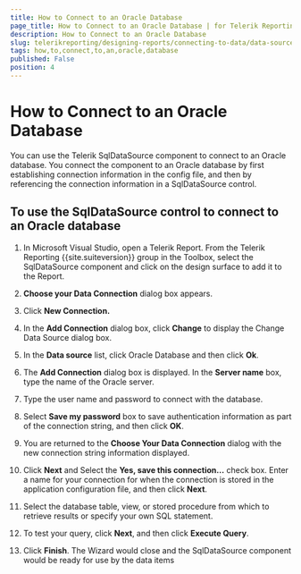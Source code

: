 ```yaml
---
title: How to Connect to an Oracle Database
page_title: How to Connect to an Oracle Database | for Telerik Reporting Documentation
description: How to Connect to an Oracle Database
slug: telerikreporting/designing-reports/connecting-to-data/data-source-components/sqldatasource-component/-how-to/how-to-connect-to-an-oracle-database
tags: how,to,connect,to,an,oracle,database
published: False
position: 4
---
```


# How to Connect to an Oracle Database



You can use the Telerik SqlDataSource component to connect to an Oracle         database. You connect the component to an Oracle database by first establishing         connection information in the config file, and then by referencing the         connection information in a SqlDataSource control.       

## To use the SqlDataSource control to connect to an Oracle database

1. In Microsoft Visual Studio, open a Telerik Report. From the               Telerik Reporting {{site.suiteversion}} group in the Toolbox, select the               SqlDataSource component and click on the design surface to add it               to the Report.             

1. __Choose your Data Connection__  dialog box               appears.             

1. Click __New Connection.__ 

1. In the __Add Connection__  dialog box,               click __Change__  to display the Change Data               Source dialog box.             

1. In the __Data source__  list, click Oracle               Database and then click __Ok__.             

1. The __Add Connection__  dialog box is displayed. In the               __Server name__  box, type the name of the Oracle server.             

1. Type the user name and password to connect with the database.

1. Select __Save my password__  box to save               authentication information as part of the connection string, and               then click __OK__.             

1. You are returned to the __Choose Your Data Connection__                dialog with the new connection string information displayed.             

1. Click __Next__  and Select the               __Yes, save this connection…__  check box.               Enter a name for your connection for when the connection is stored               in the application configuration file, and then click __Next__.             

1. Select the database table, view, or stored procedure from which               to retrieve results or specify your own SQL statement.             

1. To test your query, click __Next__, and               then click __Execute Query__.             

1. Click __Finish__. The Wizard would close               and the SqlDataSource component would be ready for use by the data items             


